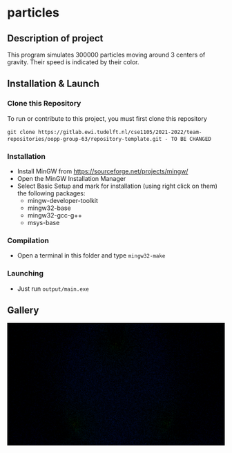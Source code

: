 # particles
## Description of project
This program simulates 300000 particles moving around 3 centers of gravity. Their speed is indicated by their color. 

## Installation & Launch 
### Clone this Repository
To run or contribute to this project, you must first clone this repository

```
git clone https://gitlab.ewi.tudelft.nl/cse1105/2021-2022/team-repositories/oopp-group-63/repository-template.git - TO BE CHANGED
```

### Installation
 - Install MinGW from https://sourceforge.net/projects/mingw/ 
 - Open the MinGW Installation Manager
 - Select Basic Setup and mark for installation (using right click on them) the following packages:
    - mingw-developer-toolkit
    - mingw32-base
    - mingw32-gcc-g++
    - msys-base
### Compilation
 - Open a terminal in this folder and type ```mingw32-make```
### Launching
 - Just run ```output/main.exe```

## Gallery
![Partiles](particles.png?raw=true)
